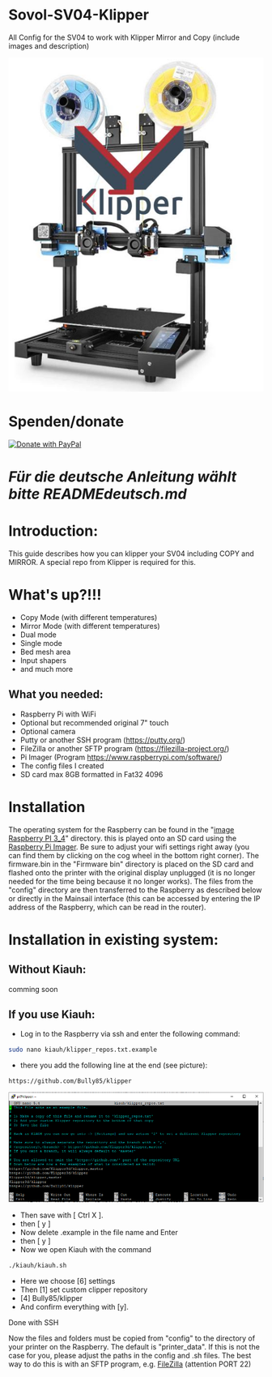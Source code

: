 # Sovol-SV04-Klipper
All Config for the SV04 to work with Klipper Mirror and Copy (include images and description)

![KlipperSV04](docs/img/sv04klipper.png)

# Spenden/donate


[![Donate with PayPal](https://raw.githubusercontent.com/stefan-niedermann/paypal-donate-button/master/paypal-donate-button.png)](https://www.paypal.com/donate/?hosted_button_id=GT2MXEEWNUY9E)

# _Für die deutsche Anleitung wählt bitte READMEdeutsch.md_

# Introduction:

This guide describes how you can klipper your SV04 including COPY and MIRROR. A special repo from
Klipper is required for this.

# What's up?!!!

- Copy Mode (with different temperatures)
- Mirror Mode (with different temperatures)
- Dual mode
- Single mode
- Bed mesh area
- Input shapers
- and much more

## What you needed:

- Raspberry Pi with WiFi
- Optional but recommended original 7" touch
- Optional camera
- Putty or another SSH program (https://putty.org/)
- FileZilla or another SFTP program (https://filezilla-project.org/)
- Pi Imager (Program https://www.raspberrypi.com/software/)
- The config files I created
- SD card max 8GB formatted in Fat32 4096

# Installation

The operating system for the Raspberry can be found in the "[image Raspberry PI 3_4](https://drive.google.com/drive/folders/1rZepxzwUR5QTXRXcv5EBYin_gFiMcKVD)" directory. this is played onto an SD card using the [Raspberry Pi Imager](https://www.raspberrypi.com/software/). Be sure to adjust your wifi settings right away (you can find them by clicking on the cog wheel in the bottom right corner). The firmware.bin in the "Firmware bin" directory is placed on the SD card and flashed onto the printer with the original display unplugged (it is no longer needed for the time being because it no longer works). The files from the "config" directory are then transferred to the Raspberry as described below or directly in the Mainsail interface (this can be accessed by entering the IP address of the Raspberry, which can be read in the router).



# Installation in existing system:

## Without Kiauh:

comming soon

## If you use Kiauh:
- Log in to the Raspberry via ssh and enter the following command:
```sh
sudo nano kiauh/klipper_repos.txt.example
```

- there you add the following line at the end (see picture):
```sh
https://github.com/Bully85/klipper
```

![KiauhSV04](docs/img/klipper_repos.txt.PNG)

- Then save with [ Ctrl X ].
- then [ y ]
- Now delete .example in the file name and Enter
- then [ y ]
- Now we open Kiauh with the command
```sh
./kiauh/kiauh.sh
```
- Here we choose [6] settings
- Then [1] set custom clipper repository
- [4] Bully85/klipper
- And confirm everything with [y].

Done with SSH

Now the files and folders must be copied from "config" to the directory of your printer on the Raspberry. The default is "printer_data". If this is not the case for you, please adjust the paths in the config and .sh files.
The best way to do this is with an SFTP program, e.g. [FileZilla](https://filezilla-project.org/) (attention PORT 22)